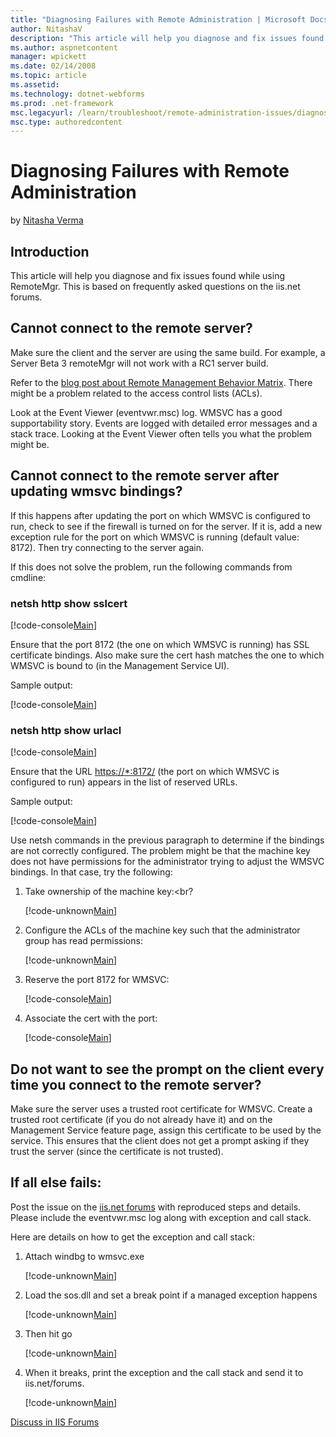 ```yaml
---
title: "Diagnosing Failures with Remote Administration | Microsoft Docs"
author: NitashaV
description: "This article will help you diagnose and fix issues found while using RemoteMgr. This is based on frequently asked questions on the iis.net forums. Cannot con..."
ms.author: aspnetcontent
manager: wpickett
ms.date: 02/14/2008
ms.topic: article
ms.assetid: 
ms.technology: dotnet-webforms
ms.prod: .net-framework
msc.legacyurl: /learn/troubleshoot/remote-administration-issues/diagnosing-failures-with-remote-administration
msc.type: authoredcontent
---
```

Diagnosing Failures with Remote Administration
====================
by [Nitasha Verma](https://github.com/NitashaV)

## Introduction

This article will help you diagnose and fix issues found while using RemoteMgr. This is based on frequently asked questions on the iis.net forums.

## Cannot connect to the remote server?

Make sure the client and the server are using the same build. For example, a Server Beta 3 remoteMgr will not work with a RC1 server build.

Refer to the [blog post about Remote Management Behavior Matrix](https://blogs.iis.net/nitashav/archive/2007/04/23/remote-management-behavior-matrix.aspx). There might be a problem related to the access control lists (ACLs).

Look at the Event Viewer (eventvwr.msc) log. WMSVC has a good supportability story. Events are logged with detailed error messages and a stack trace. Looking at the Event Viewer often tells you what the problem might be.

## Cannot connect to the remote server after updating wmsvc bindings?

If this happens after updating the port on which WMSVC is configured to run, check to see if the firewall is turned on for the server. If it is, add a new exception rule for the port on which WMSVC is running (default value: 8172). Then try connecting to the server again.

If this does not solve the problem, run the following commands from cmdline:

### netsh http show sslcert


[!code-console[Main](diagnosing-failures-with-remote-administration/samples/sample1.cmd)]


Ensure that the port 8172 (the one on which WMSVC is running) has SSL certificate bindings. Also make sure the cert hash matches the one to which WMSVC is bound to (in the Management Service UI).

Sample output:


[!code-console[Main](diagnosing-failures-with-remote-administration/samples/sample2.cmd)]


### netsh http show urlacl


[!code-console[Main](diagnosing-failures-with-remote-administration/samples/sample3.cmd)]


Ensure that the URL [https://\*:8172/](https://*:8172/) (the port on which WMSVC is configured to run) appears in the list of reserved URLs.  
  
Sample output:


[!code-console[Main](diagnosing-failures-with-remote-administration/samples/sample4.cmd)]


Use netsh commands in the previous paragraph to determine if the bindings are not correctly configured. The problem might be that the machine key does not have permissions for the administrator trying to adjust the WMSVC bindings. In that case, try the following:

1. Take ownership of the machine key:<br?

    [!code-unknown[Main](diagnosing-failures-with-remote-administration/samples/sample-127040-5.unknown)]
2. Configure the ACLs of the machine key such that the administrator group has read permissions:  

    [!code-unknown[Main](diagnosing-failures-with-remote-administration/samples/sample-127040-6.unknown)]
3. Reserve the port 8172 for WMSVC:  

    [!code-console[Main](diagnosing-failures-with-remote-administration/samples/sample7.cmd)]
4. Associate the cert with the port:  

    [!code-console[Main](diagnosing-failures-with-remote-administration/samples/sample8.cmd)]

## Do not want to see the prompt on the client every time you connect to the remote server?

Make sure the server uses a trusted root certificate for WMSVC. Create a trusted root certificate (if you do not already have it) and on the Management Service feature page, assign this certificate to be used by the service. This ensures that the client does not get a prompt asking if they trust the server (since the certificate is not trusted).

## If all else fails:

Post the issue on the [iis.net forums](https://forums.iis.net/) with reproduced steps and details. Please include the eventvwr.msc log along with exception and call stack.

Here are details on how to get the exception and call stack:

1. Attach windbg to wmsvc.exe

    [!code-unknown[Main](diagnosing-failures-with-remote-administration/samples/sample-127040-9.unknown)]
2. Load the sos.dll and set a break point if a managed exception happens

    [!code-unknown[Main](diagnosing-failures-with-remote-administration/samples/sample-127040-10.unknown)]
3. Then hit go

    [!code-unknown[Main](diagnosing-failures-with-remote-administration/samples/sample-127040-11.unknown)]
4. When it breaks, print the exception and the call stack and send it to iis.net/forums.

    [!code-unknown[Main](diagnosing-failures-with-remote-administration/samples/sample-127040-12.unknown)]

[Discuss in IIS Forums](https://forums.iis.net/1111.aspx)